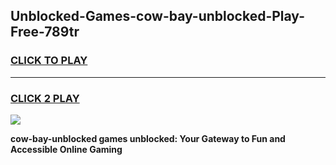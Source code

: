 
## Unblocked-Games-cow-bay-unblocked-Play-Free-789tr
<h3>
<a href="https://premium76.site?title=cow-bay-unblocked&ref=23A">CLICK TO PLAY</a></h3>
<hr>

<h3>
<a href="https://premium76.site?title=cow-bay-unblocked&ref=23A">CLICK 2 PLAY</a>
  
</h3>

<a href="https://premium76.site?title=cow-bay-unblocked&ref=23A"><img src="https://clearcache.store/games.png"></a>


**cow-bay-unblocked games unblocked: Your Gateway to Fun and Accessible Online Gaming**
